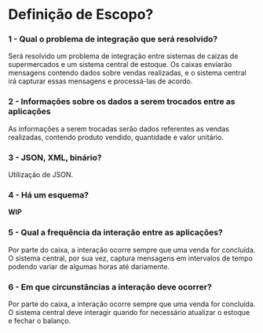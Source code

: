 # Definição de Escopo?

### 1 - Qual o problema de integração que será resolvido? <br>
Será resolvido um problema de integração entre sistemas de caizas de supermercados e um sistema central de estoque. Os caixas enviarão mensagens contendo dados sobre vendas realizadas, e o sistema central irá capturar essas mensagens e processá-las de acordo.<br>

### 2 - Informações sobre os dados a serem trocados entre as aplicações <br>
As informações a serem trocadas serão dados referentes as vendas realizadas, contendo produto vendido, quantidade e valor unitário.<br>

### 3 - JSON, XML, binário? <br>
Utilização de JSON.

### 4 - Há um esquema? <br>
**WIP**<br>

### 5 - Qual a frequência da interação entre as aplicações? <br>
Por parte do caixa, a interação ocorre sempre que uma venda for concluída. O sistema central, por sua vez, captura mensagens em intervalos de tempo podendo variar de algumas horas até dariamente. <br>

### 6 - Em que circunstâncias a interação deve ocorrer? <br>
Por parte do caixa, a interação ocorre sempre que uma venda for concluída. O sistema central deve interagir quando for necessário atualizar o estoque e fechar o balanço.<br>
